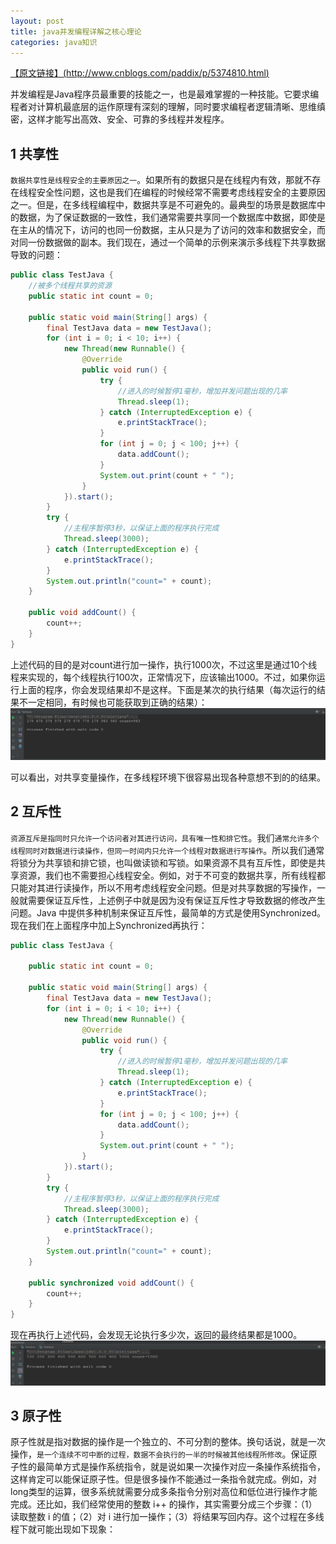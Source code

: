 ```yaml
---
layout: post
title: java并发编程详解之核心理论
categories: java知识
---
```

<u>【原文链接】(http://www.cnblogs.com/paddix/p/5374810.html)</u>

并发编程是Java程序员最重要的技能之一，也是最难掌握的一种技能。它要求编程者对计算机最底层的运作原理有深刻的理解，同时要求编程者逻辑清晰、思维缜密，这样才能写出高效、安全、可靠的多线程并发程序。

## 1 共享性 ##

`数据共享性是线程安全的主要原因之一`。如果所有的数据只是在线程内有效，那就不存在线程安全性问题，这也是我们在编程的时候经常不需要考虑线程安全的主要原因之一。但是，在多线程编程中，数据共享是不可避免的。最典型的场景是数据库中的数据，为了保证数据的一致性，我们通常需要共享同一个数据库中数据，即使是在主从的情况下，访问的也同一份数据，主从只是为了访问的效率和数据安全，而对同一份数据做的副本。我们现在，通过一个简单的示例来演示多线程下共享数据导致的问题：

```java
public class TestJava {
    //被多个线程共享的资源
    public static int count = 0;

    public static void main(String[] args) {
        final TestJava data = new TestJava();
        for (int i = 0; i < 10; i++) {
            new Thread(new Runnable() {
                @Override
                public void run() {
                    try {
                        //进入的时候暂停1毫秒，增加并发问题出现的几率
                        Thread.sleep(1);
                    } catch (InterruptedException e) {
                        e.printStackTrace();
                    }
                    for (int j = 0; j < 100; j++) {
                        data.addCount();
                    }
                    System.out.print(count + " ");
                }
            }).start();
        }
        try {
            //主程序暂停3秒，以保证上面的程序执行完成
            Thread.sleep(3000);
        } catch (InterruptedException e) {
            e.printStackTrace();
        }
        System.out.println("count=" + count);
    }

    public void addCount() {
        count++;
    }
}
```

上述代码的目的是对count进行加一操作，执行1000次，不过这里是通过10个线程来实现的，每个线程执行100次，正常情况下，应该输出1000。不过，如果你运行上面的程序，你会发现结果却不是这样。下面是某次的执行结果（每次运行的结果不一定相同，有时候也可能获取到正确的结果）：
![](https://raw.githubusercontent.com/ADeveloperH/ADeveloperH.github.io/master/assets/20171201/01.png)

可以看出，对共享变量操作，在多线程环境下很容易出现各种意想不到的的结果。

## 2 互斥性 ##

`资源互斥是指同时只允许一个访问者对其进行访问，具有唯一性和排它性`。我们`通常允许多个线程同时对数据进行读操作，但同一时间内只允许一个线程对数据进行写操作`。所以我们通常将锁分为共享锁和排它锁，也叫做读锁和写锁。如果资源不具有互斥性，即使是共享资源，我们也不需要担心线程安全。例如，对于不可变的数据共享，所有线程都只能对其进行读操作，所以不用考虑线程安全问题。但是对共享数据的写操作，一般就需要保证互斥性，上述例子中就是因为没有保证互斥性才导致数据的修改产生问题。Java 中提供多种机制来保证互斥性，最简单的方式是使用Synchronized。现在我们在上面程序中加上Synchronized再执行：
```java
public class TestJava {

    public static int count = 0;

    public static void main(String[] args) {
        final TestJava data = new TestJava();
        for (int i = 0; i < 10; i++) {
            new Thread(new Runnable() {
                @Override
                public void run() {
                    try {
                        //进入的时候暂停1毫秒，增加并发问题出现的几率
                        Thread.sleep(1);
                    } catch (InterruptedException e) {
                        e.printStackTrace();
                    }
                    for (int j = 0; j < 100; j++) {
                        data.addCount();
                    }
                    System.out.print(count + " ");
                }
            }).start();
        }
        try {
            //主程序暂停3秒，以保证上面的程序执行完成
            Thread.sleep(3000);
        } catch (InterruptedException e) {
            e.printStackTrace();
        }
        System.out.println("count=" + count);
    }

    public synchronized void addCount() {
        count++;
    }
}
```

现在再执行上述代码，会发现无论执行多少次，返回的最终结果都是1000。
![](https://raw.githubusercontent.com/ADeveloperH/ADeveloperH.github.io/master/assets/20171201/02.png)

## 3 原子性 ##

原子性就是指对数据的操作是一个独立的、不可分割的整体。换句话说，就是一次操作，`是一个连续不可中断的过程，数据不会执行的一半的时候被其他线程所修改`。保证原子性的最简单方式是操作系统指令，就是说如果一次操作对应一条操作系统指令，这样肯定可以能保证原子性。但是很多操作不能通过一条指令就完成。例如，对long类型的运算，很多系统就需要分成多条指令分别对高位和低位进行操作才能完成。还比如，我们经常使用的整数 i++ 的操作，其实需要分成三个步骤：（1）读取整数 i 的值；（2）对 i 进行加一操作；（3）将结果写回内存。这个过程在多线程下就可能出现如下现象：